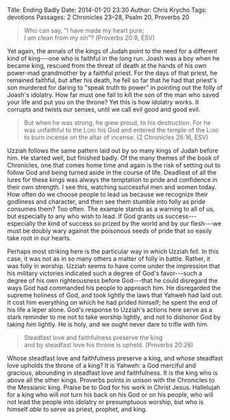 Title: Ending Badly
Date: 2014-01-20 23:30
Author: Chris Krycho
Tags: devotions
Passages: 2 Chronicles 23–28, Psalm 20, Proverbs 20
<!--Template: devotions-->

> Who can say, "I have made my heart pure;  
> I am clean from my sin"? (Proverbs 20:9, ESV)

Yet again, the annals of the kings of Judah point to the need for a different kind of king---one who is faithful in the long run. Joash was a boy when he became king, rescued from the threat of death at the hands of his own power-mad grandmother by a faithful priest. For the days of that priest, he remained faithful, but after his death, he fell so far that he had that priest's son murdered for daring to "speak truth to power" in pointing out the folly of Joash's idolatry. How far must one fall to kill the son of the man who saved your life and put you on the throne? Yet this is how idolatry works. It corrupts and twists our senses, until we call evil good and good evil.

> But when he was strong, he grew proud, to his destruction. For he was unfaithful to the <span style="font-variant: small-caps">Lord</span> his God and entered the temple of the <span style="font-variant: small-caps">Lord</span> to burn incense on the altar of incense. (2 Chronicles 26:16, ESV)

Uzziah follows the same pattern laid out by so many kings of Judah before him. He started well, but finished badly. Of the many themes of the book of Chronicles, one that comes home time and again is the risk of setting out to follow God and being turned aside in the course of life. Deadliest of all the lures for these kings was always the temptation to pride and confidence in their own strength. I see this, watching successful men and women today. How often do we choose people to lead us because we recognize their godliness and character, and then see them stumble into folly as pride consumes them? Too often. The example stands as a warning to all of us, but especially to any who wish to lead. If God grants us success---especially the kind of success so prized by the world and by our flesh---we must be doubly wary against the poisonous seeds of pride that so easily take root in our hearts.

Perhaps most striking here is the particular way in which Uzziah fell. In this case, it was not as in so many others a matter of folly in battle. Rather, it was folly in worship. Uzziah seems to have come under the impression that his military victories indicated such a degree of God's favor---such a degree of his own righteousness before God---that he could disregard the ways God had commanded his people to approach him. He disregarded the supreme holiness of God, and took lightly the laws that Yahweh had laid out. It cost him everything on which he had prided himself; he spent the end of his life a leper alone. God's response to Uzziah's actions here serve as a stark reminder to me not to take worship lightly, and not to dishonor God by taking *him* lightly. He is holy, and we ought never dare to trifle with him.

> Steadfast love and faithfulness preserve the king  
> and by steadfast love his throne is upheld. (Proverbs 20:28)

Whose steadfast love and faithfulness preserve a king, and whose steadfast love upholds the throne of a king? It is Yahweh: a God merciful and gracious, abounding in steadfast love and faithfulness. It is the king who is above all the other kings. Proverbs points in unison with the Chronicles to the Messianic king. Praise be to God for his work in Christ Jesus. Hallelujah for a king who will  *not* turn his back on his God or on his people, who will not lead the people into idolatry or presumptuous worship, but who is himself *able* to serve as priest, prophet, and king.
